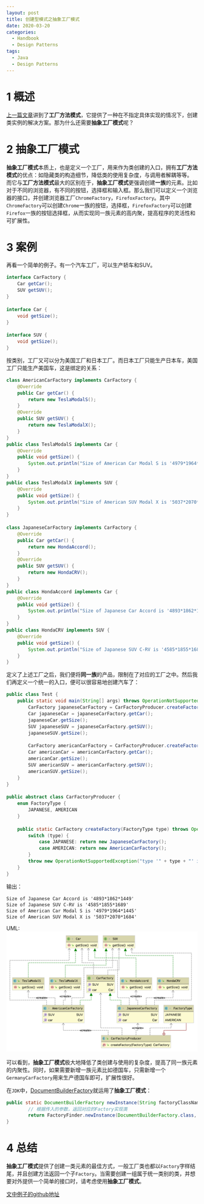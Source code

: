 ```yaml
---
layout: post
title: 创建型模式之抽象工厂模式
date: 2020-03-20
categories:
  - Handbook
  - Design Patterns
tags:
  - Java
  - Design Patterns
---
```


# 1 概述

[上一篇文章](https://nightfield.com.cn/index.php/archives/97/)讲到了**工厂方法模式**，它提供了一种在不指定具体实现的情况下，创建类实例的解决方案。那为什么还需要**抽象工厂模式**呢？

# 2 抽象工厂模式

**抽象工厂模式**本质上，也是定义一个工厂，用来作为类创建的入口，拥有**工厂方法模式**的优点：如隐藏类的构造细节，降低类的使用复杂度，与调用者解耦等等。
而它与**工厂方法模式**最大的区别在于，**抽象工厂模式**更强调创建**一族**的元素。比如对于不同的浏览器，有不同的按钮，选择框和输入框。那么我们可以定义一个浏览器的接口，并创建浏览器工厂`ChromeFactory`，`FirefoxFactory`。其中`ChromeFactory`可以创建`Chrome`一族的按钮，选择框，`FirefoxFactory`可以创建`Firefox`一族的按钮选择框，从而实现同一族元素的高内聚，提高程序的灵活性和可扩展性。

# 3 案例

再看一个简单的例子。有一个汽车工厂，可以生产轿车和SUV。
~~~java
interface CarFactory {
    Car getCar();
    SUV getSUV();
}

interface Car {
    void getSize();
}

interface SUV {
    void getSize();
}
~~~

按类别，工厂又可以分为美国工厂和日本工厂。而日本工厂只能生产日本车，美国工厂只能生产美国车，这是绑定的关系：
~~~java
class AmericanCarFactory implements CarFactory {
    @Override
    public Car getCar() {
        return new TeslaModalS();
    }
    @Override
    public SUV getSUV() {
        return new TeslaModalX();
    }
}
public class TeslaModalS implements Car {
    @Override
    public void getSize() {
        System.out.println("Size of American Car Modal S is '4979*1964*1445'");
    }
}
public class TeslaModalX implements SUV {
    @Override
    public void getSize() {
        System.out.println("Size of American SUV Modal X is '5037*2070*1684'");
    }
}

class JapaneseCarFactory implements CarFactory {
    @Override
    public Car getCar() {
        return new HondaAccord();
    }
    @Override
    public SUV getSUV() {
        return new HondaCRV();
    }
}
public class HondaAccord implements Car {
    @Override
    public void getSize() {
        System.out.println("Size of Japanese Car Accord is '4893*1862*1449'");
    }
}
public class HondaCRV implements SUV {
    @Override
    public void getSize() {
        System.out.println("Size of Japanese SUV C-RV is '4585*1855*1689'");
    }
}
~~~

定义了上述工厂之后，我们便将**同一族**的产品，限制在了对应的工厂之中。然后我们再定义一个统一的入口，便可以很容易地创建汽车了：
~~~java
public class Test {
    public static void main(String[] args) throws OperationNotSupportedException {
        CarFactory japaneseCarFactory = CarFactoryProducer.createFactory(CarFactoryProducer.FactoryType.JAPANESE);
        Car japaneseCar = japaneseCarFactory.getCar();
        japaneseCar.getSize();
        SUV japaneseSUV = japaneseCarFactory.getSUV();
        japaneseSUV.getSize();

        CarFactory americanCarFactory = CarFactoryProducer.createFactory(CarFactoryProducer.FactoryType.AMERICAN);
        Car americanCar = americanCarFactory.getCar();
        americanCar.getSize();
        SUV americanSUV = americanCarFactory.getSUV();
        americanSUV.getSize();
    }
}

public abstract class CarFactoryProducer {
    enum FactoryType {
        JAPANESE, AMERICAN
    }

    public static CarFactory createFactory(FactoryType type) throws OperationNotSupportedException {
        switch (type) {
            case JAPANESE: return new JapaneseCarFactory();
            case AMERICAN: return new AmericanCarFactory();
        }
        throw new OperationNotSupportedException("type '" + type + "' is not supported");
    }
}
~~~

输出：
~~~
Size of Japanese Car Accord is '4893*1862*1449'
Size of Japanese SUV C-RV is '4585*1855*1689'
Size of American Car Modal S is '4979*1964*1445'
Size of American SUV Modal X is '5037*2070*1684'
~~~

UML:
![UML for abstract factory](/src/img/article-img/Handbook/design%20patterns/creational/abstract%20factory/uml.png)

可以看到，**抽象工厂模式**极大地降低了类创建与使用的复杂度，提高了同一族元素的内聚性。同时，如果需要新增一族元素比如德国车，只需新增一个`GermanyCarFactory`用来生产德国车即可，扩展性很好。

在`JDK`中，[DocumentBuilderFactory](https://docs.oracle.com/javase/8/docs/api/javax/xml/parsers/DocumentBuilderFactory.html#newInstance--)就运用了**抽象工厂模式**：
~~~java
public static DocumentBuilderFactory newInstance(String factoryClassName, ClassLoader classLoader){
        // 根据传入的参数，返回对应的Factory实现类
        return FactoryFinder.newInstance(DocumentBuilderFactory.class, factoryClassName, classLoader, false);
}
~~~

# 4 总结

**抽象工厂模式**提供了创建一类元素的最佳方式，一般工厂类也都以`Factory`字样结尾，并且创建方法返回一个子`Factory`。当需要创建一组属于统一类别的类，并想要对外提供一个简单的接口时，请考虑使用**抽象工厂模式**。

[文中例子的github地址](https://github.com/chingjustwe/designPattern)